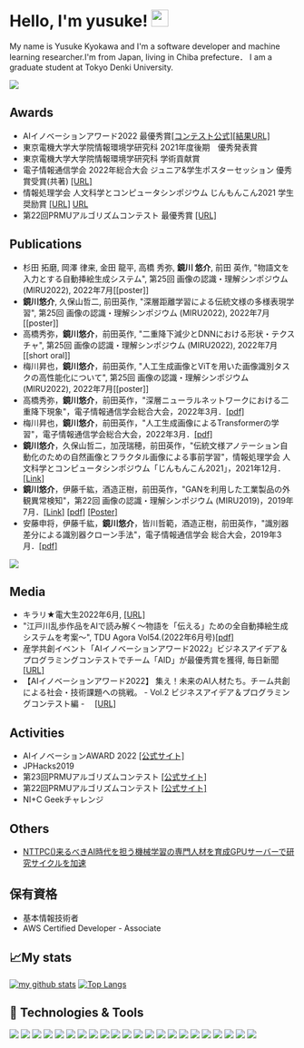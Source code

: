 
<!--
**yusukekyokawa/yusukekyokawa** is a ✨ _special_ ✨ repository because its `README.md` (this file) appears on your GitHub profile.



Here are some ideas to get you started:

- 🔭 I’m currently working on ...
- 👯 I’m looking to collaborate on ...
- 🤔 I’m looking for help with ...
- 💬 Ask me about ...
- 📫 How to reach me: ...
- 😄 Pronouns: ...
- ⚡ Fun fact: ...
-->
# Hello, I'm yusuke! <img src="https://raw.githubusercontent.com/MartinHeinz/MartinHeinz/master/wave.gif" width="30px">
My name is Yusuke Kyokawa and I'm a software developer and machine learning researcher.I'm from Japan, living in Chiba prefecture．
I am a graduate student at Tokyo Denki University.


![](https://vistr.dev/badge?repo=yusukekyokawa.yusukekyokawa)

## Awards
- AIイノベーションアワード2022 最優秀賞[[コンテスト公式]](https://www.nttpc.co.jp/innovationlab/event/ai_innovation_award_2022/)[[結果URL]](https://sotokotonews.com/special/sotokoto_PRoffice/2196)
- 東京電機大学大学院情報環境学研究科 2021年度後期　優秀発表賞
- 東京電機大学大学院情報環境学研究科 学術貢献賞
- 電子情報通信学会 2022年総合大会 ジュニア&学生ポスターセッション 優秀賞受賞(共著) [[URL]](https://www.dendai.ac.jp/dendai-people/20220318-01.html)
- 情報処理学会 人文科学とコンピュータシンポジウム じんもんこん2021 学生奨励賞 [[URL]](https://www.dendai.ac.jp/dendai-people/20220307-01.html) [URL](http://jinmoncom.jp/sympo2021/)
- 第22回PRMUアルゴリズムコンテスト 最優秀賞 [[URL]](https://www.dendai.ac.jp/dendai-people/20181218-01.html)


## Publications
- 杉田 拓磨, 岡澤 律来, 金田 龍平, 高橋 秀弥, **鏡川 悠介**, 前田 英作, "物語文を入力とする自動挿絵生成システム", 第25回 画像の認識・理解シンポジウム (MIRU2022), 2022年7月[[poster]]
- **鏡川悠介**, 久保山哲二, 前田英作, "深層距離学習による伝統文様の多様表現学習", 第25回 画像の認識・理解シンポジウム (MIRU2022), 2022年7月[[poster]]
- 高橋秀弥，**鏡川悠介**，前田英作, "二重降下減少とDNNにおける形状・テクスチャ", 第25回 画像の認識・理解シンポジウム (MIRU2022), 2022年7月[[short oral]]
- 梅川昇也，**鏡川悠介**，前田英作, "人工生成画像とViTを用いた画像識別タスクの高性能化について", 第25回 画像の認識・理解シンポジウム (MIRU2022), 2022年7月[[poster]]
- 高橋秀弥，**鏡川悠介**，前田英作，"深層ニューラルネットワークにおける二重降下現象"，電子情報通信学会総合大会，2022年3月．[[pdf]](https://www.ieice.org/~iss/jpn/Publications/issposter_2022/data/pdf/ISS-SP-028.pdf)
- 梅川昇也，**鏡川悠介**，前田英作，"人工生成画像によるTransformerの学習"，電子情報通信学会総合大会，2022年3月．[[pdf]](https://www.ieice.org/~iss/jpn/Publications/issposter_2022/data/pdf/ISS-SP-016.pdf)
- **鏡川悠介**，久保山哲二，加茂瑞穂，前田英作，"伝統文様アノテーション自動化のための自然画像とフラクタル画像による事前学習"，情報処理学会 人文科学とコンピュータシンポジウム「じんもんこん2021」，2021年12月．[[Link]](https://ipsj.ixsq.nii.ac.jp/ej/?action=pages_view_main&active_action=repository_view_main_item_detail&item_id=215799&item_no=1&page_id=13&block_id=8)
- **鏡川悠介**，伊藤千紘，酒造正樹，前田英作，"GANを利用した工業製品の外観異常検知"，第22回 画像の認識・理解シンポジウム (MIRU2019)，2019年7月．[[Link]](http://cvim.ipsj.or.jp/MIRU2019/index.php?id=day3) [[pdf]](https://drive.google.com/file/d/1Xf9jaKKsWYvdG759Synf38SdxyIRXJ_j/view?usp=sharing) [[Poster]](https://drive.google.com/file/d/1J1Rq1sTGKWCkqKnM-BueRmRtIAe-Xbde/view?usp=sharing)
- 安藤申将，伊藤千紘，**鏡川悠介**，皆川哲範，酒造正樹，前田英作，"識別器差分による識別器クローン手法"，電子情報通信学会 総合大会，2019年3月．[[pdf]](https://www.ieice.org/~iss/jpn/Publications/issposter_2019/data/pdf/ISS-SP-043.pdf)


![](https://img.shields.io/badge/Framework-scikit-learn-informational?style=flat&logo=scikitlearn&logoColor=white&color=2bbc8a)

## Media
- キラリ★電大生2022年6月, [[URL]](https://www.dendai.ac.jp/about/gakuen/publicity/202206_2.html)
- "江戸川乱歩作品をAIで読み解く～物語を「伝える」ための全自動挿絵生成システムを考案～", TDU Agora Vol54.(2022年6月号)[[pdf]](https://www.dendai.ac.jp/about/gakuen/publicity/tduagora/e5vdec00000173ze-att/e5vdec000002hxjg.pdf)
- 産学共創イベント「AIイノベーションアワード2022」ビジネスアイデア＆プログラミングコンテストでチーム「AID」が最優秀賞を獲得, 毎日新聞 [[URL]](https://mainichi.jp/univ/articles/20220523/org/00m/100/002000c)
- 【AIイノベーションアワード2022】 集え！未来のAI人材たち。チーム共創による社会・技術課題への挑戦。 - Vol.2 ビジネスアイデア＆プログラミングコンテスト編 -　 [[URL]](https://sotokoto-online.jp/sustainability/14061)

## Activities
- AIイノベーションAWARD 2022 [[公式サイト]](https://www.nttpc.co.jp/innovationlab/event/ai_innovation_award_2022/)
- JPHacks2019
- 第23回PRMUアルゴリズムコンテスト [[公式サイト]](https://sites.google.com/view/alcon2019)
- 第22回PRMUアルゴリズムコンテスト [[公式サイト]](https://sites.google.com/view/alcon2018)
- NI+C Geekチャレンジ

## Others
- [NTTPC()来るべきAI時代を担う機械学習の専門人材を育成GPUサーバーで研究サイクルを加速](https://www.nttpc.co.jp/gpu/usecase/tdu.html)

## 保有資格
- 基本情報技術者
- AWS Certified Developer - Associate

## &#x1f4c8;My stats
[![my github stats](https://github-readme-stats.vercel.app/api?username=yusukekyokawa&count_private=true&show_icons=true&include_all_commits=true)](https://github.com/anuraghazra/github-readme-stats)
[![Top Langs](https://github-readme-stats.vercel.app/api/top-langs/?username=yusukekyokawa&layout=compact&langs_count=8&hide=html,css)](https://github.com/anuraghazra/github-readme-stats)

## 🔧 Technologies & Tools
![](https://img.shields.io/badge/Machine-NVIDIA-informational?style=flat&logo=nvidia&logoColor=white&color=2bbc8a)
![](https://img.shields.io/badge/OS-Ubuntu-informational?style=flat&logo=ubuntu&logoColor=white&color=2bbc8a)
![](https://img.shields.io/badge/OS-macOS-informational?style=flat&logo=macOS&logoColor=white&color=2bbc8a)
![](https://img.shields.io/badge/Editor-VSCode-informational?style=flat&logo=visualstudiocode&logoColor=white&color=2bbc8a)
![](https://img.shields.io/badge/Code-Python-informational?style=flat&logo=python&logoColor=white&color=2bbc8a)
![](https://img.shields.io/badge/Code-JavaScript-informational?style=flat&logo=javascript&logoColor=white&color=2bbc8a)
![](https://img.shields.io/badge/Code-TypeScript-informational?style=flat&logo=typescript&logoColor=white&color=2bbc8a)
![](https://img.shields.io/badge/Code-R-informational?style=flat&logo=r&logoColor=white&color=2bbc8a)
![](https://img.shields.io/badge/Code-C++-informational?style=flat&logo=cpluscplus&logoColor=white&color=2bbc8a)
![](https://img.shields.io/badge/Framework-PyTorch-informational?style=flat&logo=pytorch&logoColor=white&color=2bbc8a)
![](https://img.shields.io/badge/Framework-Tensorflow-informational?style=flat&logo=tensorflow&logoColor=white&color=2bbc8a)
![](https://img.shields.io/badge/Framework-OpenCV-informational?style=flat&logo=opencv&logoColor=white&color=2bbc8a)
![](https://img.shields.io/badge/Framework-scikit-learn-informational?style=flat&logo=scikitlearn&logoColor=white&color=2bbc8a)
![](https://img.shields.io/badge/Framework-pandas-informational?style=flat&logo=pandas&logoColor=white&color=2bbc8a)
![](https://img.shields.io/badge/Framework-Flask-informational?style=flat&logo=flask&logoColor=white&color=2bbc8a)
![](https://img.shields.io/badge/Framework-Django-informational?style=flat&logo=django&logoColor=white&color=2bbc8a)
![](https://img.shields.io/badge/Framework-React-informational?style=flat&logo=react&logoColor=white&color=2bbc8a)
![](https://img.shields.io/badge/Framework-Vue-informational?style=flat&logo=vue.js&logoColor=white&color=2bbc8a)
![](https://img.shields.io/badge/Framework-Pytest-informational?style=flat&logo=pytest&logoColor=white&color=2bbc8a)
![](https://img.shields.io/badge/Shell-Bash-informational?style=flat&logo=gnu-bash&logoColor=white&color=2bbc8a)
![](https://img.shields.io/badge/Tools-MySQL-informational?style=flat&logo=mysql&logoColor=white&color=2bbc8a)
![](https://img.shields.io/badge/Tools-Docker-informational?style=flat&logo=docker&logoColor=white&color=2bbc8a)


